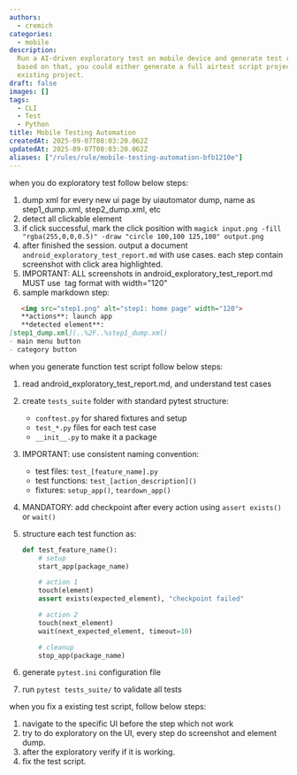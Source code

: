 ```yaml
---
authors:
  - cremich
categories:
  - mobile
description:
  Run a AI-driven exploratory test on mobile device and generate test report.
  based on that, you could either generate a full airtest script project or adjust
  existing project.
draft: false
images: []
tags:
  - CLI
  - Test
  - Python
title: Mobile Testing Automation
createdAt: 2025-09-07T08:03:20.062Z
updatedAt: 2025-09-07T08:03:20.062Z
aliases: ["/rules/rule/mobile-testing-automation-bfb1210e"]
---
```


when you do exploratory test follow below steps:

1. dump xml for every new ui page by uiautomator dump, name as step1_dump.xml, step2_dump.xml, etc
2. detect all clickable element
3. if click successful, mark the click position with `magick input.png -fill "rgba(255,0,0,0.5)" -draw "circle 100,100 125,100" output.png`
4. after finished the session. output a document `android_exploratory_test_report.md` with use cases. each step contain screenshot with click area highlighted.
5. IMPORTANT: ALL screenshots in android_exploratory_test_report.md MUST use <img> tag format with width="120"
6. sample markdown step:

```markdown
   <img src="step1.png" alt="step1: home page" width="120">
   **actions**: launch app
   **detected element**: 
[step1_dump.xml](..%2F..%step1_dump.xml)
- main menu button
- category button
```

when you generate function test script follow below steps:

1. read android_exploratory_test_report.md, and understand test cases
2. create `tests_suite` folder with standard pytest structure:
   - `conftest.py` for shared fixtures and setup
   - `test_*.py` files for each test case
   - `__init__.py` to make it a package
3. IMPORTANT: use consistent naming convention:
   - test files: `test_[feature_name].py`
   - test functions: `test_[action_description]()`
   - fixtures: `setup_app()`, `teardown_app()`
4. MANDATORY: add checkpoint after every action using `assert exists()` or `wait()`
5. structure each test function as:

   ```python
   def test_feature_name():
       # setup
       start_app(package_name)

       # action 1
       touch(element)
       assert exists(expected_element), "checkpoint failed"

       # action 2
       touch(next_element)
       wait(next_expected_element, timeout=10)

       # cleanup
       stop_app(package_name)
   ```

6. generate `pytest.ini` configuration file
7. run `pytest tests_suite/` to validate all tests

when you fix a existing test script, follow below steps:

1. navigate to the specific UI before the step which not work
2. try to do exploratory on the UI, every step do screenshot and element dump.
3. after the exploratory verify if it is working.
4. fix the test script.
